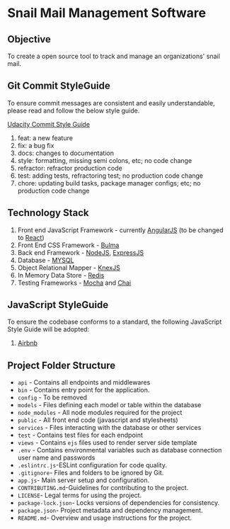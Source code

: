 #  Snail Mail Management Software

## Objective

To create a open source tool to track and manage an organizations' snail mail. 

## Git Commit StyleGuide

To ensure commit messages are consistent and easily understandable, please read and 
follow the below style guide.

[Udacity Commit Style Guide](http://udacity.github.io/git-styleguide/)

1. feat: a new feature
2. fix: a bug fix
3. docs: changes to documentation
4. style: formatting, missing semi colons, etc; no code change
5. refractor: refractor production code
6. test: adding tests, refractoring test; no production code change
7. chore: updating build tasks, package manager configs; etc; no production code change

## Technology Stack

1. Front end JavaScript Framework - currently [AngularJS](https://angularjs.org/) (to be changed to [React](https://reactjs.org/))
2. Front End CSS Framework - [Bulma](https://bulma.io/)
3. Back end Framework - [NodeJS](https://nodejs.org/en/), [ExpressJS](https://expressjs.com/)
4. Database - [MYSQL](https://www.mysql.com/,"MYSQL") 
5. Object Relational Mapper - [KnexJS](https://knexjs.org/)
6. In Memory Data Store - [Redis](https://redis.io/)
7. Testing Frameworks - [Mocha](https://mochajs.org/) and [Chai](https://www.chaijs.com/) 

## JavaScript StyleGuide

To ensure the codebase conforms to a standard, the following JavaScript Style Guide will be adopted:
1. [Airbnb](https://github.com/airbnb/javascript)

## Project Folder Structure

- `api` - Contains all endpoints and middlewares
- `bin` - Contains entry point for the application. 
- `config` - To be removed
- `models` - Files defining each model or table within the database
- `node_modules` - All node modules required for the project
- `public` - All front end code (javascript and stylesheets)
- `services` - Files interacting with the database or other services 
- `test` - Contains test files for each endpoint
- `views` - Contains `ejs` files used to render server side template
- `.env` - Contains environmental variables such as database connection user name and passwords
- `.eslintrc.js`-ESLint configuration for code quality.
- `.gitignore`- Files and folders to be ignored by Git.
- `app.js`- Main server setup and configuration.
- `CONTRIBUTING.md`-Guidelines for contributing to the project.
- `LICENSE`- Legal terms for using the project.
- `package-lock.json`- Locks versions of dependencies for consistency.
- `package.json`- Project metadata and dependency management.
- `README.md`- Overview and usage instructions for the project.
